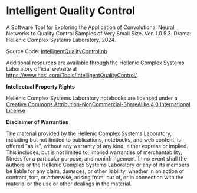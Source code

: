 # Intelligent Quality Control

A Software Tool for Exploring the Application of Convolutional Neural Networks to Quality Control Samples of Very Small Size. Ver. 1.0.5.3. Drama: Hellenic Complex Systems Laboratory, 2024.

Source Code: [IntelligentQualityControl.nb](IntelligentQualityControl.nb)

Additional resources are available through the Hellenic Complex Systems Laboratory official website at https://www.hcsl.com/Tools/IntelligentQualityControl/.

**Intellectual Property Rights**

Hellenic Complex Systems Laboratory notebooks are licensed under a [Creative Commons Attribution-NonCommercial-ShareAlike 4.0 International License](https://creativecommons.org/licenses/by-nc-sa/4.0/)

**Disclaimer of Warranties**

 The material provided by the Hellenic Complex Systems Laboratory, including but not limited to publications, notebooks, and web content, is offered "as is", without any warranty of any kind, either express or implied. This includes, but is not limited to, implied warranties of merchantability, fitness for a particular purpose, and noninfringement. In no event shall the authors or the Hellenic Complex Systems Laboratory or any of its members be liable for any claim, damages, or other liability, whether in an action of contract, tort, or otherwise, arising from, out of, or in connection with the material or the use or other dealings in the material.